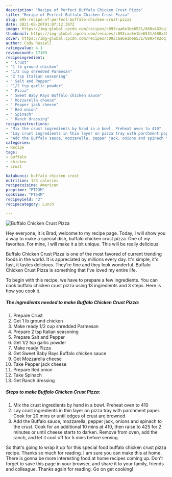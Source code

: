 ```yaml
---
description: "Recipe of Perfect Buffalo Chicken Crust Pizza"
title: "Recipe of Perfect Buffalo Chicken Crust Pizza"
slug: 695-recipe-of-perfect-buffalo-chicken-crust-pizza
date: 2021-08-26T01:07:12.307Z
image: https://img-global.cpcdn.com/recipes/c093caa6e1be6531/680x482cq70/buffalo-chicken-crust-pizza-recipe-main-photo.jpg
thumbnail: https://img-global.cpcdn.com/recipes/c093caa6e1be6531/680x482cq70/buffalo-chicken-crust-pizza-recipe-main-photo.jpg
cover: https://img-global.cpcdn.com/recipes/c093caa6e1be6531/680x482cq70/buffalo-chicken-crust-pizza-recipe-main-photo.jpg
author: Cody Russell
ratingvalue: 4.1
reviewcount: 17109
recipeingredient:
- " Crust"
- "1 lb ground chicken"
- "1/2 cup shredded Parmesan"
- "2 tsp Italian seasoning"
- " Salt and Pepper"
- "1/2 tsp garlic powder"
- " Pizza"
- " Sweet Baby Rays Buffalo chicken sauce"
- " Mozzarella cheese"
- " Pepper jack cheese"
- " Red onion"
- " Spinach"
- " Ranch dressing"
recipeinstructions:
- "Mix the crust ingredients by hand in a bowl. Preheat oven to 410"
- "Lay crust ingredients in thin layer on pizza tray with parchment paper. Cook for 20 mins or until edges of crust are browned"
- "Add the Buffalo sauce, mozzarella, pepper jack, onions and spinach to the crust. Cook for an additional 10 mins at 410, then raise to 425 for 2 minutes or until cheese starts to darken. Remove from oven, add the ranch, and let it cool off for 5 mins before serving."
categories:
- Recipe
tags:
- buffalo
- chicken
- crust

katakunci: buffalo chicken crust 
nutrition: 123 calories
recipecuisine: American
preptime: "PT23M"
cooktime: "PT54M"
recipeyield: "2"
recipecategory: Lunch

---
```



![Buffalo Chicken Crust Pizza](https://img-global.cpcdn.com/recipes/c093caa6e1be6531/680x482cq70/buffalo-chicken-crust-pizza-recipe-main-photo.jpg)

Hey everyone, it is Brad, welcome to my recipe page. Today, I will show you a way to make a special dish, buffalo chicken crust pizza. One of my favorites. For mine, I will make it a bit unique. This will be really delicious.

Buffalo Chicken Crust Pizza is one of the most favored of current trending foods in the world. It is appreciated by millions every day. It's simple, it's fast, it tastes delicious. They're fine and they look wonderful. Buffalo Chicken Crust Pizza is something that I've loved my entire life.




To begin with this recipe, we have to prepare a few ingredients. You can cook buffalo chicken crust pizza using 13 ingredients and 3 steps. Here is how you cook it.

<!--inarticleads1-->

##### The ingredients needed to make Buffalo Chicken Crust Pizza:

1. Prepare  Crust
1. Get 1 lb ground chicken
1. Make ready 1/2 cup shredded Parmesan
1. Prepare 2 tsp Italian seasoning
1. Prepare  Salt and Pepper
1. Get 1/2 tsp garlic powder
1. Make ready  Pizza
1. Get  Sweet Baby Rays Buffalo chicken sauce
1. Get  Mozzarella cheese
1. Take  Pepper jack cheese
1. Prepare  Red onion
1. Take  Spinach
1. Get  Ranch dressing




<!--inarticleads2-->

##### Steps to make Buffalo Chicken Crust Pizza:

1. Mix the crust ingredients by hand in a bowl. Preheat oven to 410
1. Lay crust ingredients in thin layer on pizza tray with parchment paper. Cook for 20 mins or until edges of crust are browned
1. Add the Buffalo sauce, mozzarella, pepper jack, onions and spinach to the crust. Cook for an additional 10 mins at 410, then raise to 425 for 2 minutes or until cheese starts to darken. Remove from oven, add the ranch, and let it cool off for 5 mins before serving.




So that's going to wrap it up for this special food buffalo chicken crust pizza recipe. Thanks so much for reading. I am sure you can make this at home. There is gonna be more interesting food at home recipes coming up. Don't forget to save this page in your browser, and share it to your family, friends and colleague. Thanks again for reading. Go on get cooking!

